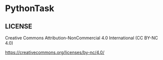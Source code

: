 PythonTask
===

## LICENSE

Creative Commons Attribution-NonCommercial 4.0 International (CC BY-NC 4.0)

https://creativecommons.org/licenses/by-nc/4.0/
